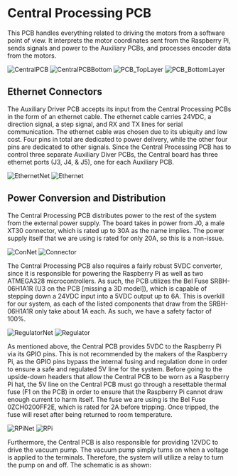 # Central Processing PCB

This PCB handles everything related to driving the motors from a software point of view. It interprets the motor coordinates sent from the Raspberry Pi, sends signals and power to the Auxiliary PCBs, and processes encoder data from the motors. 

![CentralPCB](https://github.com/Jbruslind/ECE44x_Senior_Design/blob/master/Design%20files/Central%20Procesing%20PCB/Images/CentralPCB.jpg)
![CentralPCBBottom](https://github.com/Jbruslind/ECE44x_Senior_Design/blob/master/Design%20files/Central%20Procesing%20PCB/Images/CentralPCB_Bottom.jpg)
![PCB_TopLayer](https://github.com/Jbruslind/ECE44x_Senior_Design/blob/master/Design%20files/Central%20Procesing%20PCB/Images/PCB_TopLayer.jpg)
![PCB_BottomLayer](https://github.com/Jbruslind/ECE44x_Senior_Design/blob/master/Design%20files/Central%20Procesing%20PCB/Images/PCB_BottomLayer.jpg)

## Ethernet Connectors

The Auxiliary Driver PCB accepts its input from the Central Processing PCBs in the form of an ethernet cable. The ethernet cable carries 24VDC, a direction signal, a step signal, and RX and TX lines for serial communication. The ethernet cable was chosen due to its ubiquity and low cost. Four pins in total are dedicated to power delivery, while the other four pins are dedicated to other signals. Since the Central Processing PCB has to control three separate Auxiliary Diver PCBs, the Central board has three ethernet ports (J3, J4, & J5), one for each Auxiliary PCB. 

![EthernetNet](https://github.com/Jbruslind/ECE44x_Senior_Design/blob/master/Design%20files/Central%20Procesing%20PCB/Images/EthernetNet.jpg)
![Ethernet](https://github.com/Jbruslind/ECE44x_Senior_Design/blob/master/Design%20files/Central%20Procesing%20PCB/Images/Ethernet.jpg)

## Power Conversion and Distribution

The Central Processing PCB distributes power to the rest of the system from the external power supply. The board takes in power from J0, a male XT30 connector, which is rated up to 30A as the name implies. The power supply itself that we are using is rated for only 20A, so this is a non-issue. 

![ConNet](https://github.com/Jbruslind/ECE44x_Senior_Design/blob/master/Design%20files/Central%20Procesing%20PCB/Images/ConnectorNet.jpg)
![Connector](https://github.com/Jbruslind/ECE44x_Senior_Design/blob/master/Design%20files/Central%20Procesing%20PCB/Images/Connector.jpg)

The Central Processing PCB also requires a fairly robust 5VDC converter, since it is responsible for powering the Raspberry Pi as well as two ATMEGA328 microcontrollers. As such, the PCB utilizes the Bel Fuse SRBH-06H1A1R (U3 on the PCB \[missing a 3D model]), which is capable of stepping down a 24VDC input into a 5VDC output up to 6A. This is overkill for our system, as each of the listed components that draw from the SRBH-06H1A1R only take about 1A each. As such, we have a safety factor of 100%.

![RegulatorNet](https://github.com/Jbruslind/ECE44x_Senior_Design/blob/master/Design%20files/Central%20Procesing%20PCB/Images/RegulatorNet.jpg)
![Regulator](https://github.com/Jbruslind/ECE44x_Senior_Design/blob/master/Design%20files/Central%20Procesing%20PCB/Images/Regulator.jpg)

As mentioned above, the Central PCB provides 5VDC to the Raspberry Pi via its GPIO pins. This is not recommended by the makers of the Raspberry Pi, as the GPIO pins bypass the internal fusing and regulation done in order to ensure a safe and regulated 5V line for the system. Before going to the upside-down headers that allow the Central PCB to be worn as a Raspberry Pi hat, the 5V line on the Central PCB must go through a resettable thermal fuse (F1 on the PCB) in order to ensure that the Raspberry Pi cannot draw enough current to harm itself. The fuse we are using is the Bel Fuse 0ZCH0200FF2E, which is rated for 2A before tripping. Once tripped, the fuse will reset after being returned to room temperature.


![RPiNet](https://github.com/Jbruslind/ECE44x_Senior_Design/blob/master/Design%20files/Central%20Procesing%20PCB/Images/RPiNet.jpg)
![RPi](https://github.com/Jbruslind/ECE44x_Senior_Design/blob/master/Design%20files/Central%20Procesing%20PCB/Images/RPi.jpg)

Furthermore, the Central PCB is also responsible for providing 12VDC to drive the vacuum pump. The vacuum pump simply turns on when a voltage is applied to the terminals. Therefore, the system will utilize a relay to turn the pump on and off. The schematic is as shown:

